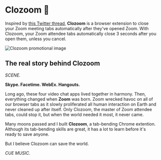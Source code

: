 # Clozoom 🎥

Inspired by [this Twitter thread](https://twitter.com/phillipHbh/status/1296200573025312768), **Clozoom** is a browser extension to close your Zoom meeting tabs automatically after they've opened Zoom. With Clozoom, your Zoom attendee tabs automatically close 3 seconds after you open them, unless you cancel.

![Clozoom promotional image](https://raw.githubusercontent.com/thesephist/clozoom/master/.assets/clozoom-1400.png?token=ABJHKDJOPFXHNCRJ75CTR427JEUO4)

## The real story behind Clozoom

_SCENE._

**Skype. Facetime. WebEx. Hangouts.**

Long ago, these four video chat apps lived together in harmony. Then, everything changed when **Zoom** was born. Zoom wrecked havoc on all of our browser tabs as it slowly proliferated all human interaction on Earth and never cleaned up after itself. Only Clozoom, the master of Zoom attendee tabs, could stop it, but when the world needed it most, it never came.

Many moons passed and I built **Clozoom**, a tab-bending Chrome extention. Although its tab-bending skills are great, it has a lot to learn before it's ready to save anyone.

But I believe Clozoom can save the world.

_CUE MUSIC._
